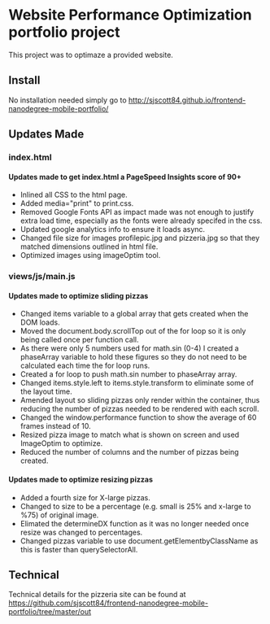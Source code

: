 # Website Performance Optimization portfolio project

This project was to optimaze a provided website.

## Install

No installation needed simply go to http://sjscott84.github.io/frontend-nanodegree-mobile-portfolio/

## Updates Made

### index.html

#### Updates made to get index.html a PageSpeed Insights score of 90+

* Inlined all CSS to the html page.
* Added media="print" to print.css.
* Removed Google Fonts API as impact made was not enough to justify extra load time, especially as the fonts were already specifed in the css.
* Updated google analytics info to ensure it loads async.
* Changed file size for images profilepic.jpg and pizzeria.jpg so that they matched dimensions outlined in html file.
* Optimized images using imageOptim tool.


### views/js/main.js

#### Updates made to optimize sliding pizzas

* Changed items variable to a global array that gets created when the DOM loads.
* Moved the document.body.scrollTop out of the for loop so it is only being called once per function call.
* As there were only 5 numbers used for math.sin (0-4) I created a phaseArray variable to hold these figures so they do not need to be calculated each time the for loop runs.
* Created a for loop to push math.sin number to phaseArray array.
* Changed items.style.left to items.style.transform to eliminate some of the layout time.
* Amended layout so sliding pizzas only render within the container, thus reducing the number of pizzas needed to be rendered with each scroll.
* Changed the window.performance function to show the average of 60 frames instead of 10.
* Resized pizza image to match what is shown on screen and used ImageOptim to optimize.
* Reduced the number of columns and the number of pizzas being created.

#### Updates made to optimize resizing pizzas

* Added a fourth size for X-large pizzas.
* Changed to size to be a percentage (e.g. small is 25% and x-large to %75) of original image.
* Elimated the determineDX function as it was no longer needed once resize was changed to percentages.
* Changed pizzas variable to use document.getElementbyClassName as this is faster than querySelectorAll.

## Technical

Technical details for the pizzeria site can be found at https://github.com/sjscott84/frontend-nanodegree-mobile-portfolio/tree/master/out
